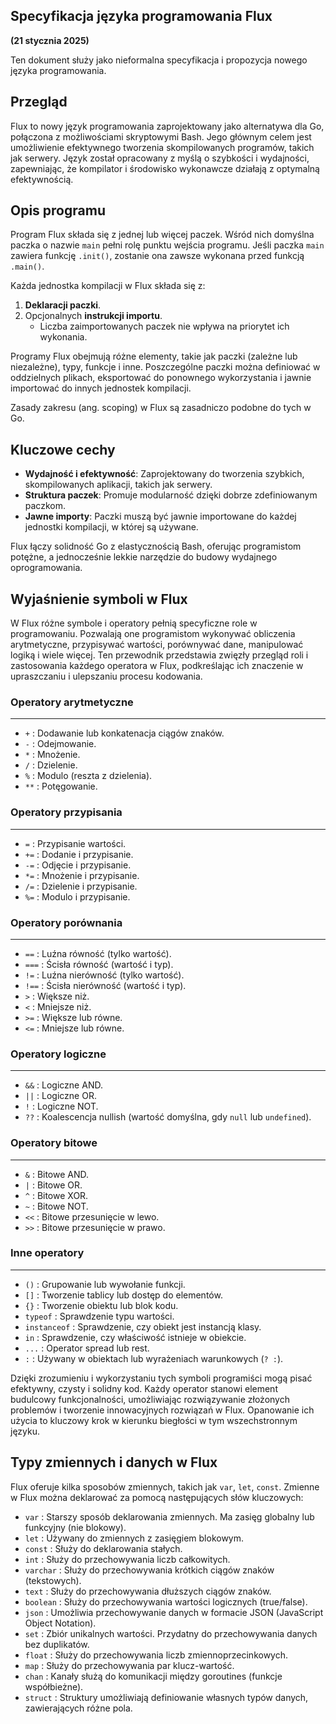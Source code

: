 ## Specyfikacja języka programowania Flux

**(21 stycznia 2025)**

Ten dokument służy jako nieformalna specyfikacja i propozycja nowego języka programowania.

## Przegląd

Flux to nowy język programowania zaprojektowany jako alternatywa dla Go, połączona z możliwościami skryptowymi Bash. Jego głównym celem jest umożliwienie efektywnego tworzenia skompilowanych programów, takich jak serwery. Język został opracowany z myślą o szybkości i wydajności, zapewniając, że kompilator i środowisko wykonawcze działają z optymalną efektywnością.

## Opis programu

Program Flux składa się z jednej lub więcej paczek. Wśród nich domyślna paczka o nazwie `main` pełni rolę punktu wejścia programu. Jeśli paczka `main` zawiera funkcję `.init()`, zostanie ona zawsze wykonana przed funkcją `.main()`.

Każda jednostka kompilacji w Flux składa się z:

1. **Deklaracji paczki**.
2. Opcjonalnych **instrukcji importu**.
   - Liczba zaimportowanych paczek nie wpływa na priorytet ich wykonania.

Programy Flux obejmują różne elementy, takie jak paczki (zależne lub niezależne), typy, funkcje i inne. Poszczególne paczki można definiować w oddzielnych plikach, eksportować do ponownego wykorzystania i jawnie importować do innych jednostek kompilacji.

Zasady zakresu (ang. scoping) w Flux są zasadniczo podobne do tych w Go.

## Kluczowe cechy

- **Wydajność i efektywność**: Zaprojektowany do tworzenia szybkich, skompilowanych aplikacji, takich jak serwery.
- **Struktura paczek**: Promuje modularność dzięki dobrze zdefiniowanym paczkom.
- **Jawne importy**: Paczki muszą być jawnie importowane do każdej jednostki kompilacji, w której są używane.

Flux łączy solidność Go z elastycznością Bash, oferując programistom potężne, a jednocześnie lekkie narzędzie do budowy wydajnego oprogramowania.

## Wyjaśnienie symboli w Flux

W Flux różne symbole i operatory pełnią specyficzne role w programowaniu. Pozwalają one programistom wykonywać obliczenia arytmetyczne, przypisywać wartości, porównywać dane, manipulować logiką i wiele więcej. Ten przewodnik przedstawia zwięzły przegląd roli i zastosowania każdego operatora w Flux, podkreślając ich znaczenie w upraszczaniu i ulepszaniu procesu kodowania.

### Operatory arytmetyczne

---

- `+` : Dodawanie lub konkatenacja ciągów znaków.
- `-` : Odejmowanie.
- `*` : Mnożenie.
- `/` : Dzielenie.
- `%` : Modulo (reszta z dzielenia).
- `**` : Potęgowanie.

### Operatory przypisania

---

- `=` : Przypisanie wartości.
- `+=` : Dodanie i przypisanie.
- `-=` : Odjęcie i przypisanie.
- `*=` : Mnożenie i przypisanie.
- `/=` : Dzielenie i przypisanie.
- `%=` : Modulo i przypisanie.

### Operatory porównania

---

- `==` : Luźna równość (tylko wartość).
- `===` : Ścisła równość (wartość i typ).
- `!=` : Luźna nierówność (tylko wartość).
- `!==` : Ścisła nierówność (wartość i typ).
- `>` : Większe niż.
- `<` : Mniejsze niż.
- `>=` : Większe lub równe.
- `<=` : Mniejsze lub równe.

### Operatory logiczne

---

- `&&` : Logiczne AND.
- `||` : Logiczne OR.
- `!` : Logiczne NOT.
- `??` : Koalescencja nullish (wartość domyślna, gdy `null` lub `undefined`).

### Operatory bitowe

---

- `&` : Bitowe AND.
- `|` : Bitowe OR.
- `^` : Bitowe XOR.
- `~` : Bitowe NOT.
- `<<` : Bitowe przesunięcie w lewo.
- `>>` : Bitowe przesunięcie w prawo.

### Inne operatory

---

- `()` : Grupowanie lub wywołanie funkcji.
- `[]` : Tworzenie tablicy lub dostęp do elementów.
- `{}` : Tworzenie obiektu lub blok kodu.
- `typeof` : Sprawdzenie typu wartości.
- `instanceof` : Sprawdzenie, czy obiekt jest instancją klasy.
- `in` : Sprawdzenie, czy właściwość istnieje w obiekcie.
- `...` : Operator spread lub rest.
- `:` : Używany w obiektach lub wyrażeniach warunkowych (`? :`).

Dzięki zrozumieniu i wykorzystaniu tych symboli programiści mogą pisać efektywny, czysty i solidny kod. Każdy operator stanowi element budulcowy funkcjonalności, umożliwiając rozwiązywanie złożonych problemów i tworzenie innowacyjnych rozwiązań w Flux. Opanowanie ich użycia to kluczowy krok w kierunku biegłości w tym wszechstronnym języku.

## Typy zmiennych i danych w Flux

Flux oferuje kilka sposobów zmiennych, takich jak `var`, `let`, `const`.
Zmienne w Flux można deklarować za pomocą następujących słów kluczowych:

- `var` : Starszy sposób deklarowania zmiennych. Ma zasięg globalny lub funkcyjny (nie blokowy).
- `let` : Używany do zmiennych z zasięgiem blokowym.
- `const` : Służy do deklarowania stałych.
- `int` : Służy do przechowywania liczb całkowitych.
- `varchar` : Służy do przechowywania krótkich ciągów znaków (tekstowych).
- `text` : Służy do przechowywania dłuższych ciągów znaków.
- `boolean` : Służy do przechowywania wartości logicznych (true/false).
- `json` : Umożliwia przechowywanie danych w formacie JSON (JavaScript Object Notation).
- `set` : Zbiór unikalnych wartości. Przydatny do przechowywania danych bez duplikatów.
- `float` : Służy do przechowywania liczb zmiennoprzecinkowych.
- `map` : Służy do przechowywania par klucz-wartość.
- `chan` : Kanały służą do komunikacji między goroutines (funkcje współbieżne).
- `struct` : Struktury umożliwiają definiowanie własnych typów danych, zawierających różne pola.
